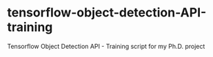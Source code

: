 # tensorflow-object-detection-API-training
  Tensorflow Object Detection API - Training script for my Ph.D. project 

